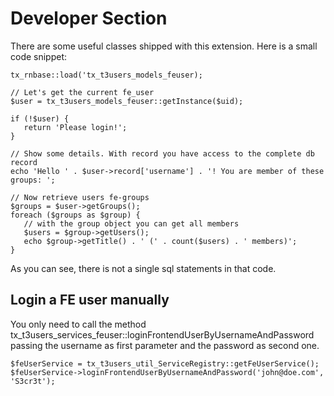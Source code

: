 Developer Section
=================

There are some useful classes shipped with this extension. Here is a small code snippet:

~~~~ {.sourceCode .php}
tx_rnbase::load('tx_t3users_models_feuser);

// Let's get the current fe_user
$user = tx_t3users_models_feuser::getInstance($uid);

if (!$user) {
   return 'Please login!';
}

// Show some details. With record you have access to the complete db record
echo 'Hello ' . $user->record['username'] . '! You are member of these groups: ';

// Now retrieve users fe-groups
$groups = $user->getGroups();
foreach ($groups as $group) {
   // with the group object you can get all members
   $users = $group->getUsers();
   echo $group->getTitle() . ' (' . count($users) . ' members)';
}
~~~~

As you can see, there is not a single sql statements in that code.

Login a FE user manually
------------------------

You only need to call the method tx\_t3users\_services\_feuser::loginFrontendUserByUsernameAndPassword passing the username as first parameter and the password as second one.

~~~~ {.sourceCode .php}
$feUserService = tx_t3users_util_ServiceRegistry::getFeUserService();
$feUserService->loginFrontendUserByUsernameAndPassword('john@doe.com', 'S3cr3t');
~~~~

